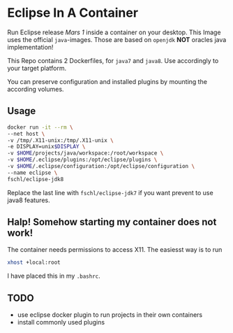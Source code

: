 # Eclipse In A Container

Run Eclipse release _Mars 1_ inside a container on your desktop. This Image uses the official `java`-images. Those are based on `openjdk` **NOT** oracles java implementation!

This Repo contains 2 Dockerfiles, for `java7` and `java8`. Use accordingly to your target platform.

You can preserve configuration and installed plugins by mounting the according volumes.

## Usage

```bash
docker run -it --rm \
--net host \
-v /tmp/.X11-unix:/tmp/.X11-unix \
-e DISPLAY=unix$DISPLAY \
-v $HOME/projects/java/workspace:/root/workspace \
-v $HOME/.eclipse/plugins:/opt/eclipse/plugins \
-v $HOME/.eclipse/configuration:/opt/eclipse/configuration \
--name eclipse \
fschl/eclipse-jdk8
```

Replace the last line with `fschl/eclipse-jdk7` if you want prevent to use java8 features.

## Halp! Somehow starting my container does not work!

The container needs permissions to access X11. The easiesst way is to run

```bash
xhost +local:root
```

I have placed this in my `.bashrc`.

## TODO

- use eclipse docker plugin to run projects in their own containers
- install commonly used plugins
